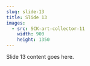 ```yaml
---
slug: slide-13
title: Slide 13
images:
  - src: SCK-art-collector-11
    width: 900
    height: 1350
---
```

Slide 13 content goes here.
